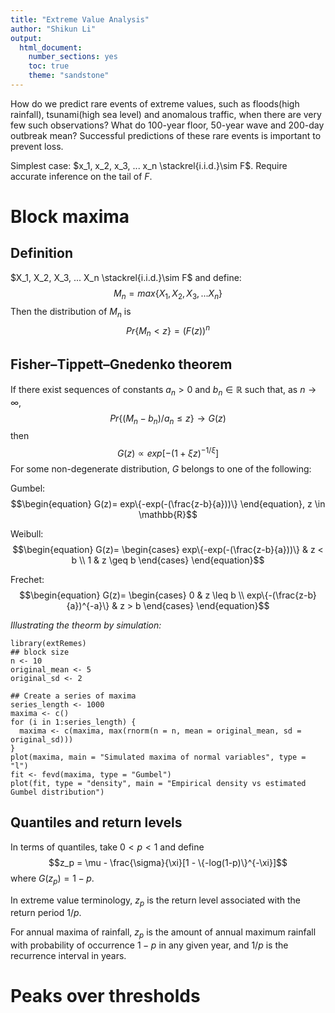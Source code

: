 ```yaml
---
title: "Extreme Value Analysis"
author: "Shikun Li"
output:
  html_document:
    number_sections: yes
    toc: true
    theme: "sandstone"
---
```

How do we predict rare events of extreme values, such as floods(high rainfall), tsunami(high sea level) and anomalous traffic, when there are very few such observations? What do 100-year floor, 50-year wave and  200-day outbreak mean? 
Successful predictions of these rare events is important to prevent loss.

Simplest case: $x_1, x_2, x_3, ... x_n \stackrel{i.i.d.}\sim F$. Require accurate inference on the tail of $F$.


# Block maxima
## Definition
$X_1, X_2, X_3, ... X_n \stackrel{i.i.d.}\sim F$ and define:
$$M_n=max\{X_1, X_2, X_3, ... X_n\}$$
Then the distribution of $M_n$ is
$$Pr\{M_n < z\} = (F(z))^n$$

## Fisher–Tippett–Gnedenko theorem
If there exist sequences of constants $a_n > 0$ and $b_n \in \mathbb{R}$ such that, as $n \rightarrow \infty$,
$$Pr\{(M_n - b_n)/a_n \leq z \} \rightarrow G(z)$$
then
$$G(z) \propto exp[-(1+\xi z)^{-1/\xi}]$$
For some non-degenerate distribution, $G$ belongs to one of the following:

Gumbel:
$$\begin{equation} G(z)= exp\{-exp(-(\frac{z-b}{a}))\}
    \end{equation}, z \in \mathbb{R}$$

Weibull:
$$\begin{equation} G(z)=
    \begin{cases}
      exp\{-exp(-(\frac{z-b}{a}))\} & z < b \\
      1 & z  \geq b
    \end{cases}
    \end{equation}$$
    
Frechet:
$$\begin{equation} G(z)=
    \begin{cases}
      0 & z \leq b \\
      exp\{-(\frac{z-b}{a})^{-a}\} & z > b
    \end{cases}
    \end{equation}$$




*Illustrating the theorm by simulation:*
```{r, message=FALSE}
library(extRemes)
## block size
n <- 10
original_mean <- 5
original_sd <- 2

## Create a series of maxima
series_length <- 1000
maxima <- c()
for (i in 1:series_length) {
  maxima <- c(maxima, max(rnorm(n = n, mean = original_mean, sd = original_sd)))
}
plot(maxima, main = "Simulated maxima of normal variables", type = "l")
fit <- fevd(maxima, type = "Gumbel")
plot(fit, type = "density", main = "Empirical density vs estimated Gumbel distribution")
```

## Quantiles and return levels
In terms of quantiles, take $0 < p < 1$ and define
$$z_p = \mu - \frac{\sigma}{\xi}[1 - \{-log(1-p)\}^{-\xi}]$$
where $G(z_p) = 1 - p$.

In extreme value terminology, $z_p$ is the return level associated with the return period $1/p$.

For annual maxima of rainfall, $z_p$ is the amount of annual maximum rainfall with probability of occurrence $1-p$ in any given year, and $1/p$ is the recurrence interval in years.

# Peaks over thresholds
